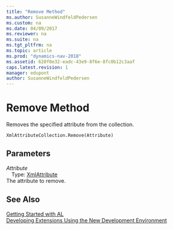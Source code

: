 ```yaml
---
title: "Remove Method"
ms.author: SusanneWindfeldPedersen
ms.custom: na
ms.date: 04/09/2017
ms.reviewer: na
ms.suite: na
ms.tgt_pltfrm: na
ms.topic: article
ms.prod: "dynamics-nav-2018"
ms.assetid: 620f0e32-eadc-43e9-8f6e-8fc0b12c3aaf
caps.latest.revision: 1
manager: edupont
author: SusanneWindfeldPedersen
---
```


# Remove Method
Removes the specified attribute from the collection.  
```  
XmlAttributeCollection.Remove(Attribute)  
```  
## Parameters
*Attribute*    
&emsp;Type: [XmlAttribute](xmlattribute-class.md)   
The attribute to remove.  
  
## See Also
[Getting Started with AL](../devenv-get-started.md)  
[Developing Extensions Using the New Development Environment](../devenv-dev-overview.md)  

